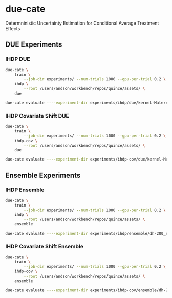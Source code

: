 # due-cate

Determninistic Uncertainty Estimation for Conditional Average Treatment Effects

## DUE Experiments

### IHDP DUE

```.sh
due-cate \
    train \
        --job-dir experiments/ --num-trials 1000 --gpu-per-trial 0.2 \
    ihdp \
        --root /users/andson/workbench/repos/quince/assets/ \
    due
```

```.sh
due-cate evaluate ----experiment-dir experiments/ihdp/due/kernel-Matern12_ip-100-dh-200_nc-1_dp-3_ns--1.0_dr-0.1_sn-0.95_lr-0.001_bs-100_ep-1000/
```

### IHDP Covariate Shift DUE

```.sh
due-cate \
    train \
        --job-dir experiments/ --num-trials 1000 --gpu-per-trial 0.2 \
    ihdp-cov \
        --root /users/andson/workbench/repos/quince/assets/ \
    due
```

```.sh
due-cate evaluate ----experiment-dir experiments/ihdp-cov/due/kernel-Matern12_ip-100-dh-200_nc-1_dp-3_ns--1.0_dr-0.1_sn-0.95_lr-0.001_bs-100_ep-1000/
```

## Ensemble Experiments

### IHDP Ensemble

```.sh
due-cate \
    train \
        --job-dir experiments/ --num-trials 1000 --gpu-per-trial 0.2 \
    ihdp \
        --root /users/andson/workbench/repos/quince/assets/ \
    ensemble
```

```.sh
due-cate evaluate ----experiment-dir experiments/ihdp/ensemble/dh-200_nc-2_dp-3_ns--1.0_dr-0.2_sn-0.95_lr-0.001_bs-100_ep-500/
```

### IHDP Covariate Shift Ensemble

```.sh
due-cate \
    train \
        --job-dir experiments/ --num-trials 1000 --gpu-per-trial 0.2 \
    ihdp-cov \
        --root /users/andson/workbench/repos/quince/assets/ \
    ensemble
```

```.sh
due-cate evaluate ----experiment-dir experiments/ihdp-cov/ensemble/dh-200_nc-2_dp-3_ns--1.0_dr-0.2_sn-0.95_lr-0.001_bs-100_ep-500/
```
